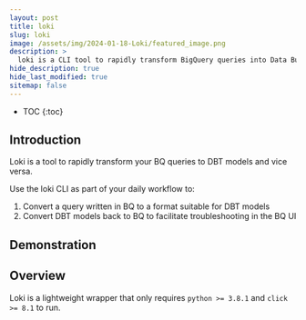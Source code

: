 ```yaml
---
layout: post
title: loki
slug: loki
image: /assets/img/2024-01-18-Loki/featured_image.png
description: >
  loki is a CLI tool to rapidly transform BigQuery queries into Data Build Tool (DBT) models, and vice versa 
hide_description: true 
hide_last_modified: true
sitemap: false
---
```


- TOC
{:toc}

## Introduction

Loki is a tool to rapidly transform your BQ queries to DBT models and vice versa.

Use the loki CLI as part of your daily workflow to:

1. Convert a query written in BQ to a format suitable for DBT models
2. Convert DBT models back to BQ to facilitate troubleshooting in the BQ UI

## Demonstration




## Overview

Loki is a lightweight wrapper that only requires `python >= 3.8.1` and `click >= 8.1` to run.

<!-- Links  -->
